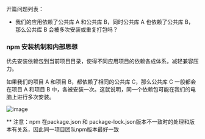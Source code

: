开篇问题列表：
* 我们的应用依赖了公共库 A 和公共库 B，同时公共库 A 也依赖了公共库 B，那么公共库 B 会被多次安装或重复打包吗？

### npm 安装机制和内部思想
优先安装依赖包到当前项目目录，使得不同应用项目的依赖各成体系，减轻兼容压力。

如果我们的项目 A 和项目 B，都依赖了相同的公共库 C，那么公共库 C 一般都会在项目 A 和项目 B 中，各被安装一次。这就说明，同一个依赖包可能在我们的电脑上进行多次安装。

![image](https://github.com/zhangcaiqian/algorithm-practice/blob/master/%E9%A1%B9%E7%9B%AE%E8%B5%84%E6%BA%90/npm安装依赖.png)

** 注意：npm 在package.json 和 package-lock.json版本不一致时的处理和版本有关系，因此同一项目团队npm版本最好一致